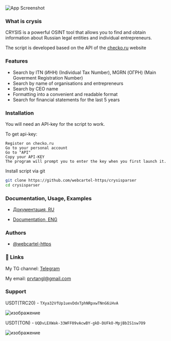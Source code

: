 
![App Screenshot](https://i.imgur.com/ybsM3MC.png)


### What is crysis

CRYSIS is a powerful OSINT tool that allows you to find and obtain information about Russian legal entities and individual entrepreneurs.

The script is developed based on the API of the [checko.ru](https://checko.ru) website
### Features

- Search by ITN (ИНН) (Individual Tax Number), MGRN (ОГРН) (Main Goverment Registration Number)
- Search by name of organisations and entrepreneurs
- Search by CEO name 
- Formatting into a convenient and readable format
- Search for financial statements for the last 5 years


### Installation

You will need an API-key for the script to work.

To get api-key:

    Register on checko.ru
    Go to your personal account
    Go to "API"
    Copy your API-KEY
    The program will prompt you to enter the key when you first launch it.


Install script via git

```bash
git clone https://github.com/webcartel-https/crysisparser
cd crysisparser
```
    
### Documentation, Usage, Examples

- [Документация, RU](https://github.com/webcartel-https/crysisparser/wiki/%D0%94%D0%BE%D0%BA%D1%83%D0%BC%D0%B5%D0%BD%D1%82%D0%B0%D1%86%D0%B8%D1%8F-%5BRU%5D)


- [Documentation, ENG](https://github.com/webcartel-https/crysisparser/wiki/Documentation-%5BENG%5D)

### Authors

- [@webcartel-https](https://www.github.com/webcartel-https)


### 🔗 Links
My TG channel: [Telegram](https://t.me/webcartelhttps)

My email: prvtangl@gmail.com


### Support

USDT(TRC20) - ```TXya32VfUp1uevDdxTphNRpxwTNnG6iHvA```

![изображение](https://github.com/user-attachments/assets/d2910940-27be-4d99-aa78-9dd41d788f55)


USDT(TON) - ```UQDvLEXWak-33WFF09vAcwBY-gkD-DUFkO-MpjBbIS1sw7O9```

![изображение](https://github.com/user-attachments/assets/d5ffdb67-c7db-424e-b018-f75c3250d42a)


